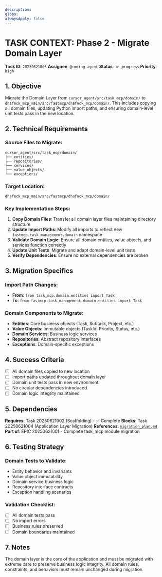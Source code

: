 ```yaml
---
description: 
globs: 
alwaysApply: false
---
```

# TASK CONTEXT: Phase 2 - Migrate Domain Layer

**Task ID**: `20250621003`
**Assignee**: `@coding_agent`
**Status**: `in_progress`
**Priority**: `high`

## 1. Objective

Migrate the Domain Layer from `cursor_agent/src/task_mcp/domain/` to `dhafnck_mcp_main/src/fastmcp/dhafnck_mcp/domain/`. This includes copying all domain files, updating Python import paths, and ensuring domain-level unit tests pass in the new location.

## 2. Technical Requirements

### Source Files to Migrate:
```
cursor_agent/src/task_mcp/domain/
├── entities/
├── repositories/
├── services/
├── value_objects/
└── exceptions/
```

### Target Location:
```
dhafnck_mcp_main/src/fastmcp/dhafnck_mcp/domain/
```

### Key Implementation Steps:
1. **Copy Domain Files**: Transfer all domain layer files maintaining directory structure
2. **Update Import Paths**: Modify all imports to reflect new `fastmcp.task_management.domain` namespace
3. **Validate Domain Logic**: Ensure all domain entities, value objects, and services function correctly
4. **Update Unit Tests**: Migrate and adapt domain-level unit tests
5. **Verify Dependencies**: Ensure no external dependencies are broken

## 3. Migration Specifics

### Import Path Changes:
- **From**: `from task_mcp.domain.entities import Task`
- **To**: `from fastmcp.task_management.domain.entities import Task`

### Domain Components to Migrate:
- **Entities**: Core business objects (Task, Subtask, Project, etc.)
- **Value Objects**: Immutable objects (TaskId, Priority, Status, etc.)
- **Domain Services**: Business logic services
- **Repositories**: Abstract repository interfaces
- **Exceptions**: Domain-specific exceptions

## 4. Success Criteria

- [ ] All domain files copied to new location
- [ ] Import paths updated throughout domain layer
- [ ] Domain unit tests pass in new environment
- [ ] No circular dependencies introduced
- [ ] Domain logic integrity maintained

## 5. Dependencies

**Requires**: Task 20250621002 (Scaffolding) - ✅ Complete
**Blocks**: Task 20250621004 (Application Layer Migration)
**References**: [`migration_plan.md`](mdc:../../migration_plan.md)
**Part of**: EPIC 20250621001 - Complete task_mcp module migration

## 6. Testing Strategy

### Domain Tests to Validate:
- Entity behavior and invariants
- Value object immutability
- Domain service business logic
- Repository interface contracts
- Exception handling scenarios

### Validation Checklist:
- [ ] All domain tests pass
- [ ] No import errors
- [ ] Business rules preserved
- [ ] Domain boundaries maintained

## 7. Notes

The domain layer is the core of the application and must be migrated with extreme care to preserve business logic integrity. All domain rules, constraints, and behaviors must remain unchanged during migration.
